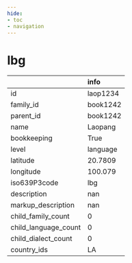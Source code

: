 ```yaml
---
hide:
- toc
- navigation
---
```

# lbg
|                      | info     |
|:---------------------|:---------|
| id                   | laop1234 |
| family_id            | book1242 |
| parent_id            | book1242 |
| name                 | Laopang  |
| bookkeeping          | True     |
| level                | language |
| latitude             | 20.7809  |
| longitude            | 100.079  |
| iso639P3code         | lbg      |
| description          | nan      |
| markup_description   | nan      |
| child_family_count   | 0        |
| child_language_count | 0        |
| child_dialect_count  | 0        |
| country_ids          | LA       |